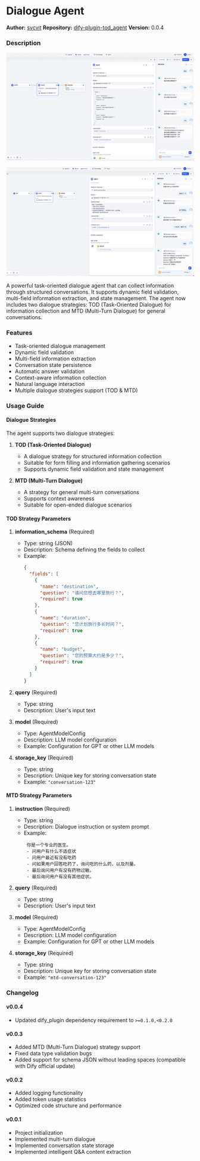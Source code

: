 # Dialogue Agent

**Author:** [svcvit](https://github.com/svcvit)
**Repository:** [dify-plugin-tod_agent](https://github.com/svcvit/dify-plugin-tod_agent)
**Version:** 0.0.4

### Description

![](./_assets/tod.jpg)

![](./_assets/mtd.jpg)

A powerful task-oriented dialogue agent that can collect information through structured conversations. It supports dynamic field validation, multi-field information extraction, and state management. The agent now includes two dialogue strategies: TOD (Task-Oriented Dialogue) for information collection and MTD (Multi-Turn Dialogue) for general conversations.

### Features

- Task-oriented dialogue management
- Dynamic field validation
- Multi-field information extraction
- Conversation state persistence
- Automatic answer validation
- Context-aware information collection
- Natural language interaction
- Multiple dialogue strategies support (TOD & MTD)

### Usage Guide

#### Dialogue Strategies

The agent supports two dialogue strategies:

1. **TOD (Task-Oriented Dialogue)**
   - A dialogue strategy for structured information collection
   - Suitable for form filling and information gathering scenarios
   - Supports dynamic field validation and state management

2. **MTD (Multi-Turn Dialogue)**
   - A strategy for general multi-turn conversations
   - Supports context awareness
   - Suitable for open-ended dialogue scenarios

#### TOD Strategy Parameters

1. **information_schema** (Required)
   - Type: string (JSON)
   - Description: Schema defining the fields to collect
   - Example:
     ```json
     {
       "fields": [
         {
           "name": "destination",
           "question": "请问您想去哪里旅行？",
           "required": true
         },
         {
           "name": "duration",
           "question": "您计划旅行多长时间？",
           "required": true
         },
         {
           "name": "budget",
           "question": "您的预算大约是多少？",
           "required": true
         }
       ]
     }
     ```

2. **query** (Required)
   - Type: string
   - Description: User's input text

3. **model** (Required)
   - Type: AgentModelConfig
   - Description: LLM model configuration
   - Example: Configuration for GPT or other LLM models

4. **storage_key** (Required)
   - Type: string
   - Description: Unique key for storing conversation state
   - Example: `"conversation-123"`

#### MTD Strategy Parameters

1. **instruction** (Required)
   - Type: string
   - Description: Dialogue instruction or system prompt
   - Example: 
     ```
      你是一个专业的医生。
      - 问用户有什么不适症状
      - 问用户最近有没有吃药
      - 问如果用户回答吃药了，询问吃的什么药，以及剂量。
      - 最后询问用户有没有药物过敏。
      - 最后询问用户有没有其他症状。
     ```

2. **query** (Required)
   - Type: string
   - Description: User's input text

3. **model** (Required)
   - Type: AgentModelConfig
   - Description: LLM model configuration
   - Example: Configuration for GPT or other LLM models

4. **storage_key** (Required)
   - Type: string
   - Description: Unique key for storing conversation state
   - Example: `"mtd-conversation-123"`

### Changelog

#### v0.0.4
- Updated dify_plugin dependency requirement to `>=0.1.0,<0.2.0`

#### v0.0.3
- Added MTD (Multi-Turn Dialogue) strategy support
- Fixed data type validation bugs
- Added support for schema JSON without leading spaces (compatible with Dify official update)
  
#### v0.0.2
- Added logging functionality
- Added token usage statistics
- Optimized code structure and performance

#### v0.0.1
- Project initialization
- Implemented multi-turn dialogue
- Implemented conversation state storage
- Implemented intelligent Q&A content extraction